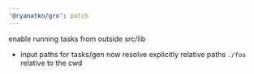 ```yaml
---
'@ryanatkn/gro': patch
---
```


enable running tasks from outside src/lib

- input paths for tasks/gen now resolve explicitly relative paths `./foo` relative to the cwd
